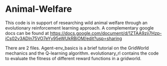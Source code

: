 # Animal-Welfare
This code is in support of researching wild animal welfare through an evolutionary reinforcement learning approach.
A complementary google docs can be found at https://docs.google.com/document/d/1ZTAA9zji7Hzp-iCs02v3ADln75VO7eYy95eWUkRBiOM/edit?usp=sharing

There are 2 files. Agent-env_basics is a brief tutorial on the GridWorld mechanics and the Q-learning algorithm. evolutionary_rl contains the code to evaluate the fitness of different reward functions in a gridworld.
